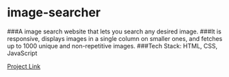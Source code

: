 # image-searcher
###A image search website that lets you search any desired image.
###It is responsive, displays images in a single column on smaller ones, and fetches up to 1000 unique and non-repetitive images.
###Tech Stack: HTML, CSS, JavaScript

[Project Link](https://anandita01.github.io/image-searcher/)
